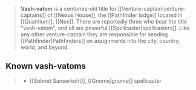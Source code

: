 > **Vash-vatom** is a centuries-old title for [[Venture-captain|venture-captains]] of [[Nexus House]], the [[Pathfinder lodge]] located in [[Quantium]], [[Nex]].
> There are reportedly three who bear the title "vash-vatom", and all are powerful [[Spellcaster|spellcasters]]. Like any other venture-captain they are responsible for sending [[Pathfinder|Pathfinders]] on assignments into the city, country, world, and beyond.


## Known vash-vatoms

> - [[Sebnet Sanserkoht]], [[Gnome|gnome]] spellcaster






